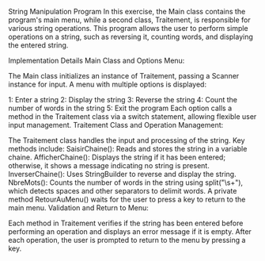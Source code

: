 String Manipulation Program
In this exercise, the Main class contains the program's main menu, while a second class, Traitement, is responsible for various string operations. This program allows the user to perform simple operations on a string, such as reversing it, counting words, and displaying the entered string.

Implementation Details
Main Class and Options Menu:

The Main class initializes an instance of Traitement, passing a Scanner instance for input.
A menu with multiple options is displayed:


1: Enter a string
2: Display the string
3: Reverse the string
4: Count the number of words in the string
5: Exit the program
Each option calls a method in the Traitement class via a switch statement, allowing flexible user input management.
Traitement Class and Operation Management:

The Traitement class handles the input and processing of the string. Key methods include:
SaisirChaine(): Reads and stores the string in a variable chaine.
AfficherChaine(): Displays the string if it has been entered; otherwise, it shows a message indicating no string is present.
InverserChaine(): Uses StringBuilder to reverse and display the string.
NbreMots(): Counts the number of words in the string using split("\\s+"), which detects spaces and other separators to delimit words.
A private method RetourAuMenu() waits for the user to press a key to return to the main menu.
Validation and Return to Menu:

Each method in Traitement verifies if the string has been entered before performing an operation and displays an error message if it is empty.
After each operation, the user is prompted to return to the menu by pressing a key.
